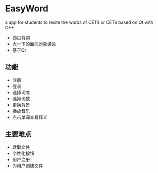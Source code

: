 # EasyWord
a app for students to resite the words of CET4 or CET6 based on Qt with C++
+ 西瓜背词
+ 大一下的面向对象课设
+ 基于Qt
## 功能
+ 注册
+ 登录
+ 选择词库
+ 选择词数
+ 更换背景
+ 播放音乐
+ 点击单词查看释义
## 主要难点
+ 读取文件
+ 个性化按钮
+ 用户注册
+ 为用户创建文件
